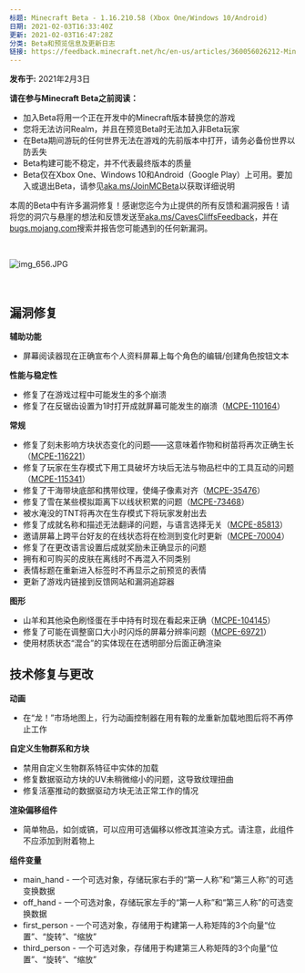 ```yaml
---
标题: Minecraft Beta - 1.16.210.58 (Xbox One/Windows 10/Android)
日期: 2021-02-03T16:33:40Z
更新: 2021-02-03T16:47:28Z
分类: Beta和预览信息及更新日志
链接: https://feedback.minecraft.net/hc/en-us/articles/360056026212-Minecraft-Beta-1-16-210-58-Xbox-One-Windows-10-Android
---
```


**发布于:** 2021年2月3日

**请在参与Minecraft Beta之前阅读：**

- 加入Beta将用一个正在开发中的Minecraft版本替换您的游戏
- 您将无法访问Realm，并且在预览Beta时无法加入非Beta玩家
- 在Beta期间游玩的任何世界无法在游戏的先前版本中打开，请务必备份世界以防丢失
- Beta构建可能不稳定，并不代表最终版本的质量
- Beta仅在Xbox One、Windows 10和Android（Google Play）上可用。要加入或退出Beta，请参见[aka.ms/JoinMCBeta](https://aka.ms/JoinMCBeta)以获取详细说明

本周的Beta中有许多漏洞修复！感谢您迄今为止提供的所有反馈和漏洞报告！请将您的洞穴与悬崖的想法和反馈发送至[aka.ms/CavesCliffsFeedback](https://aka.ms/CavesCliffsFeedback)，并在[bugs.mojang.com](https://bugs.mojang.com/)搜索并报告您可能遇到的任何新漏洞。

 

![img_656.JPG](https://feedback.minecraft.net/hc/article_attachments/360084662732/img_656.JPG)

 

## **漏洞修复**

**辅助功能**

- 屏幕阅读器现在正确宣布个人资料屏幕上每个角色的编辑/创建角色按钮文本

**性能与稳定性**

- 修复了在游戏过程中可能发生的多个崩溃
- 修复了在反锯齿设置为1时打开成就屏幕可能发生的崩溃（[MCPE-110164](https://bugs.mojang.com/browse/MCPE-110164)）

**常规**

- 修复了刻未影响方块状态变化的问题——这意味着作物和树苗将再次正确生长（[MCPE-116221](https://bugs.mojang.com/browse/MCPE-116221)）
- 修复了玩家在生存模式下用工具破坏方块后无法与物品栏中的工具互动的问题（[MCPE-115341](https://bugs.mojang.com/browse/MCPE-115341)）
- 修复了干海带块底部和携带纹理，使绳子像素对齐（[MCPE-35476](https://bugs.mojang.com/browse/MCPE-35476)）
- 修复了雪在某些模拟距离下以线状积累的问题（[MCPE-73468](https://bugs.mojang.com/browse/MCPE-73468)）
- 被水淹没的TNT将再次在生存模式下将玩家发射出去
- 修复了成就名称和描述无法翻译的问题，与语言选择无关（[MCPE-85813](https://bugs.mojang.com/browse/MCPE-85813)）
- 邀请屏幕上跨平台好友的在线状态将在检测到变化时更新（[MCPE-70004](https://bugs.mojang.com/browse/MCPE-70004)）
- 修复了在更改语言设置后成就奖励未正确显示的问题
- 拥有和可购买的皮肤在离线时不再混入不同类别
- 表情标题在重新进入标签时不再显示之前预览的表情
- 更新了游戏内链接到反馈网站和漏洞追踪器

**图形**

- 山羊和其他染色刷怪蛋在手中持有时现在看起来正确（[MCPE-104145](https://bugs.mojang.com/browse/MCPE-104145)）
- 修复了可能在调整窗口大小时闪烁的屏幕分辨率问题（[MCPE-69721](https://bugs.mojang.com/browse/MCPE-69721)）
- 使用材质状态“混合”的实体现在在透明部分后面正确渲染

## **技术修复与更改**

**动画**

- 在“龙！”市场地图上，行为动画控制器在用有鞍的龙重新加载地图后将不再停止工作

**自定义生物群系和方块**

- 禁用自定义生物群系特征中实体的加载
- 修复数据驱动方块的UV未稍微缩小的问题，这导致纹理扭曲
- 修复活塞推动的数据驱动方块无法正常工作的情况

**渲染偏移组件**

- 简单物品，如剑或镐，可以应用可选偏移以修改其渲染方式。请注意，此组件不应添加到附着物上

**组件变量**

- main_hand - 一个可选对象，存储玩家右手的“第一人称”和“第三人称”的可选变换数据
- off_hand - 一个可选对象，存储玩家左手的“第一人称”和“第三人称”的可选变换数据
- first_person - 一个可选对象，存储用于构建第一人称矩阵的3个向量“位置”、“旋转”、“缩放”
- third_person - 一个可选对象，存储用于构建第三人称矩阵的3个向量“位置”、“旋转”、“缩放”